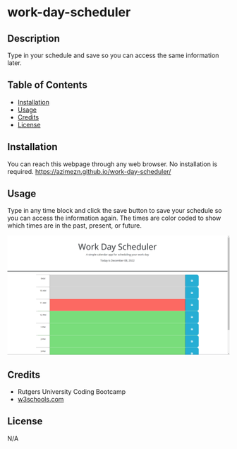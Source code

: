 # work-day-scheduler

## Description

Type in your schedule and save so you can access the same information later.

## Table of Contents

- [Installation](#installation)
- [Usage](#usage)
- [Credits](#credits)
- [License](#license)

## Installation

You can reach this webpage through any web browser. No installation is required.
https://azimezn.github.io/work-day-scheduler/

## Usage

Type in any time block and click the save button to save your schedule so you can access the information again. The times are color coded to show which times are in the past, present, or future.

![screenshot of coding quiz main page](assets/images/screenshot.png)

## Credits

- Rutgers University Coding Bootcamp
- [w3schools.com](W3schools.com)

## License

N/A
